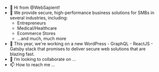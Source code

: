 - 👋 Hi from @WebSapient!
- 👀 We provide secure, high-performance business solutions for SMBs in several industries, including: 
    - Entrepreneurs
    - Medical/Healthcare
    - Ecommerce Stores
    - ...and much, much more
- 🚀 This year, we're working on a new WordPress - GraphQL - ReactJS - Gatsby stack that promises to deliver secure web solutions that are blazing fast. 
- 💞️ I’m looking to collaborate on ...
- 📫 How to reach me ...

<!---
WebSapient/WebSapient is a ✨ special ✨ repository because its `README.md` (this file) appears on your GitHub profile.
You can click the Preview link to take a look at your changes.
--->
